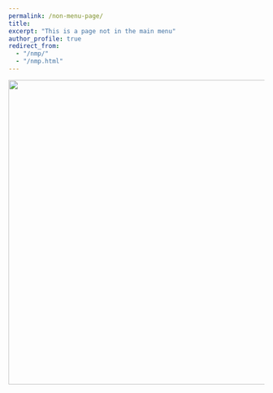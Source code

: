 ```yaml
---
permalink: /non-menu-page/
title: 
excerpt: "This is a page not in the main menu"
author_profile: true
redirect_from: 
  - "/nmp/"
  - "/nmp.html"
---
```

<img src="https://gyazo.com/eb5c5741b6a9a16c692170a41a49c858.png" width="900" height="600"/>

